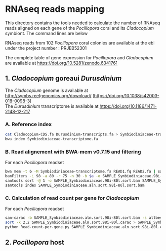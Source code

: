 # RNAseq reads mapping
This directory contains the tools needed to calculate the number of RNAseq reads aligned on each gene of the *Pocillopora* coral and its *Cladocopium* symbiont. 
The command lines are below  

RNAseq reads from 102 *Pocillopora* coral colonies are available at the ebi under the project number : PRJEB52301  

The complete table of gene expression for *Pocillopora* and *Cladocopium* are available at https://doi.org/10.5281/zenodo.6341761  

## 1. *Cladocopium* goreaui *Durusdinium*

The *Cladocopium* genome is available at http://symbs.reefgenomics.org/download/ (https://doi.org/10.1038/s42003-018-0098-3)  
The *Durusdinium* transcriptome is available at  https://doi.org/10.1186/1471-2148-12-217  

### A. Reference index
```bash
cat Cladocopium-CDS.fa Durusdinium-transcripts.fa > Symbiodiniaceae-transcriptome.fa
bwa index Symbiodiniaceae-transcriptome.fa
```
### B. Read alignement with BWA-mem v0.7.15 and filtering
For each *Pocillopora* readset
```bash
bwa mem -t 6 -M Symbiodiniaceae-transcriptome.fa READ1.fq READ2.fa | samtools view -b -@ 6 -F 4 /dev/stdin -o SAMPLE_Symbiodiniaceae.aln.bam;done
bamFilters -i 98 -a 80 -r 75 -n 30 -b $a -o SAMPLE_Symbiodiniaceae.98i-80l.bam
samtools sort -@ 1 -o SAMPLE_Symbiodiniaceae.98i-80l.sort.bam SAMPLE_Symbiodiniaceae.98i-80l.bam
samtools index SAMPLE_Symbiodiniaceae.aln.sort.98i-80l.sort.bam
```
### C. Calculation of read count per gene for *Cladocopium*
For each *Pocillopora* readset
```bash
sam-carac -b SAMPLE_Symbiodiniaceae.aln.sort.98i-80l.sort.bam -s allbest -a -p -o SAMPLE_Symbiodiniaceae.aln.sort.98i-80l.carac
sort -k 2,2 SAMPLE_Symbiodiniaceae.aln.sort.98i-80l.carac > SAMPLE_Symbiodiniaceae.aln.sort.98i-80l.carac.sort
python Read-count-per-gene.py SAMPLE_Symbiodiniaceae.aln.sort.98i-80l.carac.sort Transcripts-length.tab SAMPLE_Symbiodiniaceae.aln.sort.98i-80l.readcount.tab
```

## 2. *Pocillopora* host
